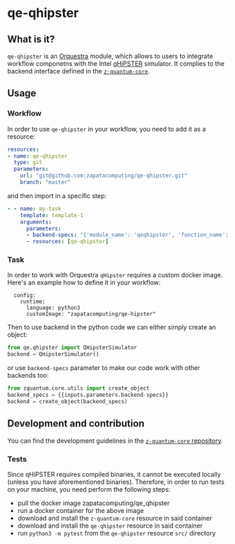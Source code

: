 # qe-qhipster

## What is it?


`qe-qhipster` is an [Orquestra](https://www.zapatacomputing.com/orquestra/) module, which allows to users to integrate workflow componetns with the Intel [qHiPSTER](https://github.com/iqusoft/intel-qs) simulator.
It complies to the backend interface defined in the [`z-quantum-core`](https://github.com/zapatacomputing/z-quantum-core/blob/master/src/python/orquestra/core/interfaces/backend.py).

## Usage

### Workflow
In order to use `qe-qhipster` in your workflow, you need to add it as a resource:

```yaml
resources:
- name: qe-qhipster
  type: git
  parameters:
    url: "git@github.com:zapatacomputing/qe-qhipster.git"
    branch: "master"
```

and then import in a specific step:

```yaml
- - name: my-task
    template: template-1
    arguments:
      parameters:
      - backend-specs: "{'module_name': 'qeqhipster', 'function_name': 'QHipsterSimulator'}"
      - resources: [qe-qhipster]
```

### Task

In order to work with Orquestra `qHipster` requires a custom docker image. Here's an example how to define it in your workflow:

```
  config:
    runtime:
      language: python3
      customImage: "zapatacomputing/qe-hipster"
```

Then to use backend in the python code we can either simply create an object:

```python
from qe.qhipster import QHipsterSimulator
backend = QHipsterSimulator()
```

or use `backend-specs` parameter to make our code work with other backends too:

```python
from zquantum.core.utils import create_object
backend_specs = {{inputs.parameters.backend-specs}}
backend = create_object(backend_specs)
```

## Development and contribution

You can find the development guidelines in the [`z-quantum-core` repository](https://github.com/zapatacomputing/z-quantum-core).

### Tests
Since qHiPSTER requires compiled binaries, it cannot be executed locally (unless you have aforementioned binaries). Therefore, in order to run tests on your machine, you need perform the following steps:

- pull the docker image zapatacomputing/qe_qhipster
- run a docker container for the above image
- download and install the `z-quantum-core` resource in said container
- download and install the `qe-qhipster` resource in said container
- run `python3 -m pytest` from the `qe-qhipster` resource `src/` directory

